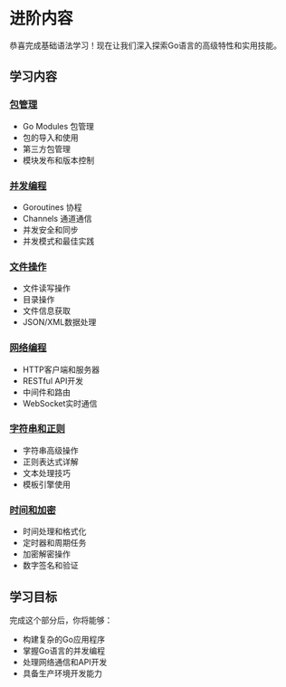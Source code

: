 # 进阶内容

恭喜完成基础语法学习！现在让我们深入探索Go语言的高级特性和实用技能。

## 学习内容

### [包管理](./packages)
- Go Modules 包管理
- 包的导入和使用  
- 第三方包管理
- 模块发布和版本控制

### [并发编程](./concurrency)
- Goroutines 协程
- Channels 通道通信
- 并发安全和同步
- 并发模式和最佳实践

### [文件操作](./file-operations)
- 文件读写操作
- 目录操作
- 文件信息获取
- JSON/XML数据处理

### [网络编程](./network-http)
- HTTP客户端和服务器
- RESTful API开发
- 中间件和路由
- WebSocket实时通信

### [字符串和正则](./strings-regexp)
- 字符串高级操作
- 正则表达式详解
- 文本处理技巧
- 模板引擎使用

### [时间和加密](./time-crypto)
- 时间处理和格式化
- 定时器和周期任务
- 加密解密操作
- 数字签名和验证

## 学习目标

完成这个部分后，你将能够：

- 构建复杂的Go应用程序
- 掌握Go语言的并发编程
- 处理网络通信和API开发
- 具备生产环境开发能力